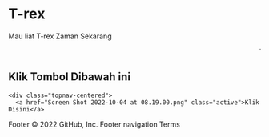 <!DOCTYPE html>
<html>
    <head>
        <title>
            T-rex 
        </title>
        <link rel="stylesheet" type="text/css" href="File.css">
    </head>
   <body>
    <h1> T-rex
    </h1>
    <p>
        Mau liat T-rex Zaman Sekarang
    </p>
        <marquee>T-rex T-rex T-rex T-rex T-rex T-rex T-rex T-rex t-rex t-rex </marquee>
    <h2>Klik Tombol Dibawah ini</h2>
    
  <div class="topnav">

    <div class="topnav-centered">
      <a href="Screen Shot 2022-10-04 at 08.19.00.png" class="active">Klik Disini</a>
 </div>
    </body>
</html>
Footer
© 2022 GitHub, Inc.
Footer navigation
Terms
